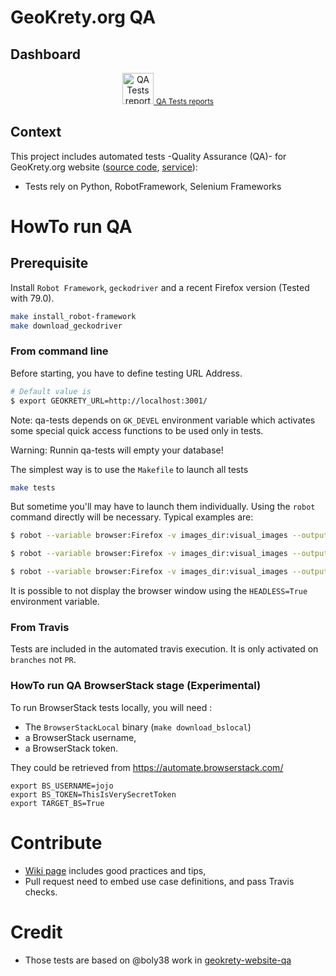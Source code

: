 
# GeoKrety.org QA

## Dashboard


<p align="center">
<a href="https://geokrety.github.io/geokrety-website-qa/"><img src="https://image.flaticon.com/icons/svg/203/203165.svg" width="50" alt="QA Tests reports"/> <small>QA Tests reports</small></a>
</p>

## Context

This project includes automated tests -Quality Assurance (QA)- for  GeoKrety.org website ([source code](https://github.com/geokrety/geokrety-website), [service](https://geokrety.org)):
- Tests rely on Python, RobotFramework, Selenium Frameworks

# HowTo run QA

## Prerequisite
Install `Robot Framework`, `geckodriver` and a recent Firefox version (Tested with 79.0).
```bash
make install_robot-framework
make download_geckodriver
```

### From command line

Before starting, you have to define testing URL Address.

```bash
# Default value is
$ export GEOKRETY_URL=http://localhost:3001/
```

Note: qa-tests depends on `GK_DEVEL` environment variable which activates some
special quick access functions to be used only in tests.

Warning: Runnin qa-tests will empty your database!

The simplest way is to use the `Makefile` to launch all tests
```bash
make tests
```

But sometime you'll may have to launch them individually. Using the `robot`
command directly will be necessary. Typical examples are:
```bash
$ robot --variable browser:Firefox -v images_dir:visual_images --output output.xml --debugfile debugfile.log --log log.html --report report.html --xunit xUnit.xml -d docs/local -V acceptance/vars/robot-vars.py acceptance/

$ robot --variable browser:Firefox -v images_dir:visual_images --output output.xml --debugfile debugfile.log --log log.html --report report.html --xunit xUnit.xml -d docs/local -V acceptance/vars/robot-vars.py acceptance/180_News

$ robot --variable browser:Firefox -v images_dir:visual_images --output output.xml --debugfile debugfile.log --log log.html --report report.html --xunit xUnit.xml -d docs/local -V acceptance/vars/robot-vars.py -s 50_Comments acceptance/180_News

```

It is possible to not display the browser window using the `HEADLESS=True` environment variable.

### From Travis

Tests are included in the automated travis execution. It is only activated on `branches` not `PR`.

### HowTo run QA BrowserStack stage (Experimental)

To run BrowserStack tests locally, you will need :
- The `BrowserStackLocal` binary (`make download_bslocal`)
- a BrowserStack username,
- a BrowserStack token.

They could be retrieved from  https://automate.browserstack.com/

````
export BS_USERNAME=jojo
export BS_TOKEN=ThisIsVerySecretToken
export TARGET_BS=True
````

# Contribute
- [Wiki page](https://github.com/geokrety/geokrety-website-qa/wiki) includes good practices and tips,
- Pull request need to embed use case definitions, and pass Travis checks.


# Credit
- Those tests are based on @boly38 work in [geokrety-website-qa](https://github.com/geokrety/geokrety-website-qa)
